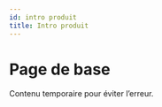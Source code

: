 ```yaml
---
id: intro produit
title: Intro produit
---
```


# Page de base

Contenu temporaire pour éviter l’erreur.
